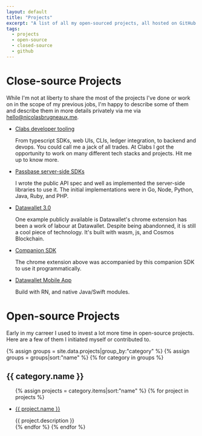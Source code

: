 ```yaml
---
layout: default
title: "Projects"
excerpt: "A list of all my open-sourced projects, all hosted on GitHub. Fair warning: some of them are not maintained anymore."
tags:
  - projects
  - open-source
  - closed-source
  - github
---
```


# Close-source Projects

While I'm not at liberty to share the most of the projects I've done or work on in the scope of my previous jobs, I'm happy to describe some of them and describe them in more details privately via me via [hello@nicolasbrugneaux.me](mailto:hello@nicolasbrugneaux.me).

<ul class="list">
<li class="list__item">
  <p class="list__primary-content">
    <a href="https://github.com/celo-org/" target="_blank">Clabs developer tooling</a>
  </p>
  <span class="list__secondary-content">
    From typescript SDKs, web UIs, CLIs, ledger integration, to backend and devops. You could call me a jack of all trades. At Clabs I got the opportunity to work on many different tech stacks and projects. Hit me up to know more.
  </span>
</li>
<li class="list__item">
  <p class="list__primary-content">
    <a href="https://docs.passbase.com/server/api#install-a-server-side-library" target="_blank">Passbase server-side SDKs</a>
  </p>
  <span class="list__secondary-content">
    I wrote the public API spec and well as implemented the server-side libraries to use it. The initial implementations were in Go, Node, Python, Java, Ruby, and PHP.
  </span>
</li>

<li class="list__item">
  <p class="list__primary-content">
    <a href="https://chrome.google.com/webstore/detail/datawallet-30-developer-e/caagmkmkbhffejhhedakamdemcekfbmf" target="_blank">Datawallet 3.0</a>
  </p>
  <span class="list__secondary-content">
    One example publicly available is Datawallet's chrome extension has been a work of labour at Datawallet. Despite being abandonned, it is still a cool piece of technology. It's built with wasm, js, and Cosmos Blockchain.
  </span>
</li>
<li class="list__item">
  <p class="list__primary-content">
    <a href="https://github.com/DataWallet/pls" target="_blank">Companion SDK</a>
  </p>
  <span class="list__secondary-content">
    The chrome extension above was accompanied by this companion SDK to use it programmatically.
</span>
</li>
<li class="list__item">
  <p class="list__primary-content">
    <a href="https://medium.com/datawallet-blog/datawallet-launches-alpha-version-on-ios-and-android-bf34543ab28f" target="_blank">Datawallet Mobile App</a>
  </p>
  <span class="list__secondary-content">
    Build with RN, and native Java/Swift modules.
</span>
</li>
</ul>

# Open-source Projects

Early in my carreer I used to invest a lot more time in open-source projects. Here are a few of them I initiated myself or contributed to.

{% assign groups = site.data.projects|group_by:"category" %}
{% assign groups = groups|sort:"name" %}
{% for category in groups %}

  <h2>{{ category.name }}</h2>
  <ul class="list">
  {% assign projects = category.items|sort:"name" %}
  {% for project in projects %}
    <li class="list__item">
      <p class="list__primary-content">
        <a href="{{ project.link }}" target="_blank">{{ project.name }}</a>
      </p>
      <span class="list__secondary-content">{{ project.description }}</span>
    </li>
  {% endfor %}
{% endfor %}
